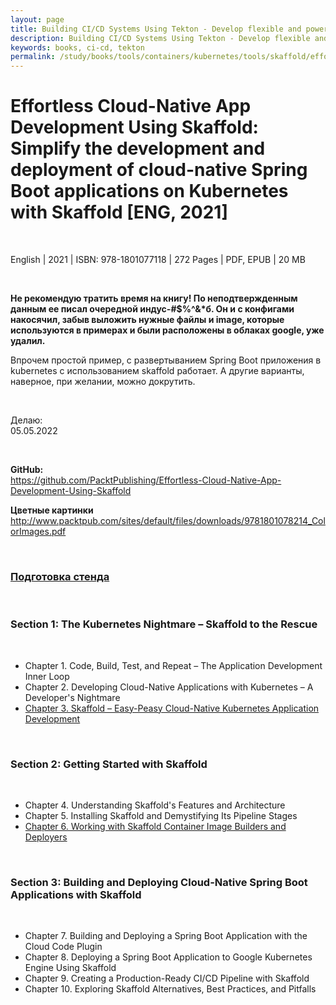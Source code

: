 ```yaml
---
layout: page
title: Building CI/CD Systems Using Tekton - Develop flexible and powerful CI/CD pipelines using Tekton Pipelines and Triggers
description: Building CI/CD Systems Using Tekton - Develop flexible and powerful CI/CD pipelines using Tekton Pipelines and Triggers
keywords: books, ci-cd, tekton
permalink: /study/books/tools/containers/kubernetes/tools/skaffold/effortless-cloud-native-development-skaffold/
---
```


# Effortless Cloud-Native App Development Using Skaffold: Simplify the development and deployment of cloud-native Spring Boot applications on Kubernetes with Skaffold [ENG, 2021]

<br/>

English | 2021 | ISBN: 978-1801077118 | 272 Pages | PDF, EPUB | 20 MB

<br/>

**Не рекомендую тратить время на книгу! По неподтвержденным данным ее писал очередной индус-#$%^&\*б. Он и с конфигами накосячил, забыв выложить нужные файлы и image, которые используются в примерах и были расположены в облаках google, уже удалил.**

Впрочем простой пример, с развертыванием Spring Boot приложения в kubernetes с использованием skaffold работает. А другие варианты, наверное, при желании, можно докрутить.

<br/>

Делаю:  
05.05.2022

<br/>

**GitHub:**  
https://github.com/PacktPublishing/Effortless-Cloud-Native-App-Development-Using-Skaffold

**Цветные картинки**  
http://www.packtpub.com/sites/default/files/downloads/9781801078214_ColorImages.pdf

<br/>

### [Подготовка стенда](/study/books/tools/containers/kubernetes/tools/skaffold/setup/)

<br/>

### Section 1: The Kubernetes Nightmare – Skaffold to the Rescue

<br/>

- Chapter 1. Code, Build, Test, and Repeat – The Application Development Inner Loop
- Chapter 2. Developing Cloud-Native Applications with Kubernetes – A Developer's Nightmare
- [Chapter 3. Skaffold – Easy-Peasy Cloud-Native Kubernetes Application Development](/study/books/tools/containers/kubernetes/tools/skaffold/skaffold-easy-peasy-cloud-native-kubernetes-application-development/)

<br/>

### Section 2: Getting Started with Skaffold

<br/>

- Chapter 4. Understanding Skaffold's Features and Architecture
- Chapter 5. Installing Skaffold and Demystifying Its Pipeline Stages
- [Chapter 6. Working with Skaffold Container Image Builders and Deployers](/study/books/tools/containers/kubernetes/tools/skaffold/working-with-skaffold-container-image-builders-and-deployers/)

<br/>

### Section 3: Building and Deploying Cloud-Native Spring Boot Applications with Skaffold

<br/>

- Chapter 7. Building and Deploying a Spring Boot Application with the Cloud
  Code Plugin
- Chapter 8. Deploying a Spring Boot Application to Google Kubernetes Engine
  Using Skaffold
- Chapter 9. Creating a Production-Ready CI/CD Pipeline with Skaffold
- Chapter 10. Exploring Skaffold Alternatives, Best Practices, and Pitfalls
